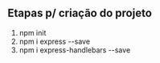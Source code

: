 ## Etapas p/ criação do projeto
1. npm init 
2. npm i express --save
3. npm i express-handlebars --save